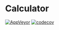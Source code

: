 # Calculator
[![AppVeyor](https://img.shields.io/appveyor/ci/stevepeak/KURSACH.svg)](https://ci.appveyor.com/project/Yanta07/KURSACH)
[![codecov](https://codecov.io/gh/Yanta07/KURSACH/branch/master/graph/KURSACH.svg)](https://codecov.io/gh/Yanta07/KURSACH)


